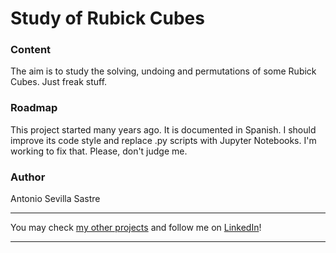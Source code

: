 # Study of Rubick Cubes

### Content
The aim is to study the solving, undoing and permutations of some Rubick Cubes. Just freak stuff.

### Roadmap
This project started many years ago. It is documented in Spanish. I should improve its code style and replace .py scripts with Jupyter Notebooks. I'm working to fix that. Please, don't judge me.

### Author
Antonio Sevilla Sastre

-----------------------------------------------------------------------------

You may check [my other projects](https://github.com/asevillasastre?tab=repositories) and follow me on [LinkedIn](https://www.linkedin.com/in/asevillasastre/)!

-----------------------------------------------------------------------------
